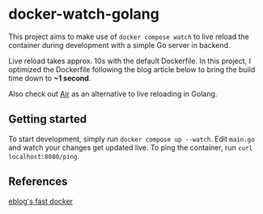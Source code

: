 # docker-watch-golang

This project aims to make use of `docker compose watch` to live reload the container during development with a simple Go server in backend. 

Live reload takes approx. 10s with the default Dockerfile. In this project, I optimized the Dockerfile following the blog article below to bring the build time down to **~1 second**.

Also check out [Air](https://github.com/air-verse/air) as an alternative to live reloading in Golang.

## Getting started
To start development, simply run `docker compose up --watch`. Edit `main.go` and watch your changes get updated live. To ping the container, run `curl localhost:8080/ping`.

## References
[eblog's fast docker](https://eblog.fly.dev/fastdocker.html)
